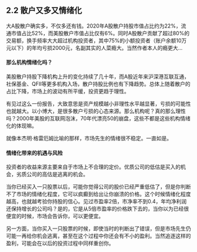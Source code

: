 ## 2.2 散户又多又情绪化
大A股散户确实多，不仅多还有钱。2020年A股散户持股市值占比约为22%，流通市值占比52%，而美股散户市值占比仅有6%。同时A股散户贡献了超过80%的交易额，换手频率大大超过机构投资者，其中75%的小额投资者（账户余额10万元以下）的年均亏损2000元，名副其实的人菜瘾大。当然作者本人的瘾更大...

#### 那么机构情绪化吗？
美股散户持股下降机构上升的变化持续了几十年，而A股近年来沪深港互联互通，社保基金、QFII等更多机构入场，散户持股比例也有下降趋势。总体上随着散户的占比下降，市场上的波动有所平缓，投资更趋于理性。

有见过这么一份报告，大致意思是资产规模越小非理性水平越显著，亏损的可能性也就越大。以小博大，是很多散户亏损的心态来源。那么机构呢？真的那么理性吗？2000年美股的互联网泡沫，70年代漂亮50的崩盘，这些不都是这些机构情绪化的体现嘛。

就像本杰明·格雷厄姆比喻的那样，市场先生的情绪很不稳定。一直如是。

#### 情绪化带来的机遇与风险
投资者的收益来源主要来自于市场上不合理的定价。优质公司的低估是买入的机会，劣质公司的高估是逃离的机会。

当你已经买入一只股票以后，可能你觉得公司的股价已经严重低估了，但是你判断不了市场的情绪化程度，它可以疯癫到给出让你崩溃的价格。这个时候情绪化程度越高，也就越考验你持股的信心。见过市盈率2倍，市净率不到0.4，年均净利润还保持增长的公司吗？是的，它是从5倍市盈率的价格跌下去的，当你以为已经很便宜的时候，市场会告诉你，可以更便宜。

另一方面，当你买入一只股票的时候，即使当时的判断出了错误，但是市场先生仍可能一再给你机会逃离，甚至在这个过程中你还会有不小的盈利。当然追逐这样的盈利，可能会在以后的投资过程中同样重创你。
